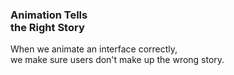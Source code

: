 ### Animation Tells <br /> the Right Story

When we animate an interface correctly,<br /> we make sure users don't make up the wrong story.

